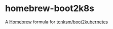 homebrew-boot2k8s
====

A [Homebrew](http://brew.sh/) formula for [tcnksm/boot2kubernetes](https://github.com/tcnksm/boot2kubernetes)
